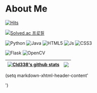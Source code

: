 # About Me

<!-- 깃헙 방문자 수 -->
[![Hits](https://hits.seeyoufarm.com/api/count/incr/badge.svg?url=https%3A%2F%2Fgithub.com%2FCld338%2F&count_bg=%2379C83D&title_bg=%23555555&icon=&icon_color=%23E7E7E7&title=hits&edge_flat=false)](https://hits.seeyoufarm.com)

<!-- 백준 info -->
[![Solved.ac 프로필](http://mazassumnida.wtf/api/mini/generate_badge?boj=wlgns06)](https://solved.ac/wlgns06)

<!-- 기술 스택 -->
![Python](https://img.shields.io/badge/Python-3776AB.svg?&style=for-the-badge&logo=Python&logoColor=white)
![Java](https://img.shields.io/badge/Java-007396.svg?&style=for-the-badge&logo=Java&logoColor=white)
![HTML5](https://img.shields.io/badge/HTML5-E34F26.svg?&style=for-the-badge&logo=HTML5&logoColor=white)
![Js](https://img.shields.io/badge/Javascript-F7DF1E.svg?&style=for-the-badge&logo=Javascript&logoColor=white)
![CSS3](https://img.shields.io/badge/CSS3-1572B6.svg?&style=for-the-badge&logo=CSS3&logoColor=white)

![Flask](https://img.shields.io/badge/Flask-000000.svg?&style=for-the-badge&logo=Flask&logoColor=white)
![OpenCV](https://img.shields.io/badge/OpenCV-5C3EE8.svg?&style=for-the-badge&logo=OpenCV&logoColor=white)



| <a href="#"><img align="center" src="https://github-readme-stats-sigma-five.vercel.app/api?username=Cld338&show_icons=true&include_all_commits=true&hide_border=true&count_private=true" alt="Cld338's github stats" /></a> | <a href="#"><img align="center" src="https://github-readme-stats.vercel.app/api/top-langs/?username=Cld338&layout=compact&hide_border=true" /></a> |
| ------------- | ------------- |


(setq markdown-xhtml-header-content'
<style type="text/css">
	.duckcover {
		align-self: center;
		animation: motion 15s linear 0s infinite alternate;
	}
	@keyframes motion {
		0% {
			margin-left: -70%;
			margin-right: 0;
		}
		100% {
			margin-left: 70%;
		}
	}
	.psyduck {
		align-self: center;
		animation: motion2 30s step-end infinite;
		margin-bottom: -7px;
	}
	@keyframes motion2 {
		0% {
			transform: scaleX(1);
		}
		50% {
			transform: scaleX(-1);
		}
		100% {
			transform: scaleX(1);
		}
	}
</style>')
<div class="duckcover">	
    <img class="psyduck" src="./images/psyduck.gif" alt="" style="width: 8vw; height: 6vw;">
</div>
